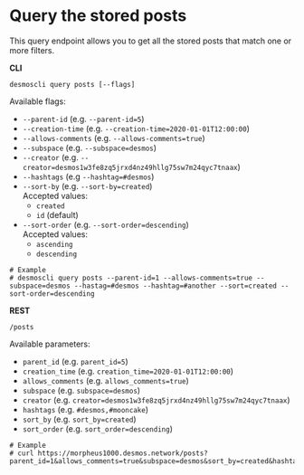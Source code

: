 # Query the stored posts
This query endpoint allows you to get all the stored posts that match one or more filters. 

**CLI**
```shell
desmoscli query posts [--flags]
```

Available flags: 
- `--parent-id` (e.g. `--parent-id=5`)
- `--creation-time` (e.g. `--creation-time=2020-01-01T12:00:00`)
- `--allows-comments` (e.g. `--allows-comments=true`)
- `--subspace` (e.g. `--subspace=desmos`)
- `--creator` (e.g. `--creator=desmos1w3fe8zq5jrxd4nz49hllg75sw7m24qyc7tnaax`)
- `--hashtags` (e.g `--hashtag=#desmos`)
- `--sort-by` (e.g. `--sort-by=created`)  
   Accepted values: 
   - `created` 
   - `id` (default)
- `--sort-order` (e.g. `--sort-order=descending`)  
   Accepted values:
   - `ascending`
   - `descending`

```shell
# Example
# desmoscli query posts --parent-id=1 --allows-comments=true --subspace=desmos --hastag=#desmos --hashtag=#another --sort=created --sort-order=descending
```

**REST**
```shell
/posts
```

Available parameters: 
- `parent_id` (e.g. `parent_id=5`)
- `creation_time` (e.g. `creation_time=2020-01-01T12:00:00`)
- `allows_comments` (e.g. `allows_comments=true`)
- `subspace` (e.g. `subspace=desmos`)
- `creator` (e.g. `creator=desmos1w3fe8zq5jrxd4nz49hllg75sw7m24qyc7tnaax`)
- `hashtags` (e.g. `#desmos,#mooncake`)
- `sort_by` (e.g. `sort_by=created`)
- `sort_order` (e.g. `sort_order=descending`)

```shell
# Example
# curl https://morpheus1000.desmos.network/posts?parent_id=1&allows_comments=true&subspace=desmos&sort_by=created&hashtags=#desmos,#mooncake&sort_order=descending
```